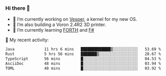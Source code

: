 ### Hi there 👋

<!--
**berkus/berkus** is a ✨ _special_ ✨ repository because its `README.md` (this file) appears on your GitHub profile.

Here are some ideas to get you started:

- 🔭 I’m currently working on ...
- 🌱 I’m currently learning ...
- 👯 I’m looking to collaborate on ...
- 🤔 I’m looking for help with ...
- 💬 Ask me about ...
- 📫 How to reach me: ...
- 😄 Pronouns: ...
- ⚡ Fun fact: ...
-->

- 🔭 I’m currently working on [Vesper](https://github.com/metta-systems/vesper), a kernel for my new OS.
- 🔭 I’m also building a Voron 2.4R2 3D printer.
- 🌱 I’m currently learning [FORTH](http://forth.com/starting-forth/) and [F#](https://fsharpforfunandprofit.com/)

💼 My recent activity:

<!--START_SECTION:waka-->

```txt
Java             11 hrs 6 mins   █████████████▒░░░░░░░░░░░   53.69 %
Rust             5 hrs 56 mins   ███████▒░░░░░░░░░░░░░░░░░   28.67 %
TypeScript       56 mins         █░░░░░░░░░░░░░░░░░░░░░░░░   04.53 %
AsciiDoc         48 mins         █░░░░░░░░░░░░░░░░░░░░░░░░   03.94 %
TOML             48 mins         █░░░░░░░░░░░░░░░░░░░░░░░░   03.92 %
```

<!--END_SECTION:waka-->

